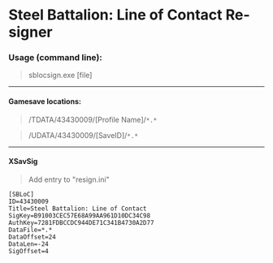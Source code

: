 # Steel Battalion: Line of Contact Re-signer


### Usage (command line):
> sblocsign.exe [file]

------

#### Gamesave locations:

> /TDATA/43430009/[Profile Name]/`*.*`

> /UDATA/43430009/[SaveID]/`*.*`

------

#### XSavSig

> Add entry to "resign.ini"

```
[SBLoC]
ID=43430009
Title=Steel Battalion: Line of Contact
SigKey=B91003CEC57E68A99AA961D10DC34C98
AuthKey=7281FDBCCDC944DE71C341B4730A2D77
DataFile=*.*
DataOffset=24
DataLen=-24
SigOffset=4
```
